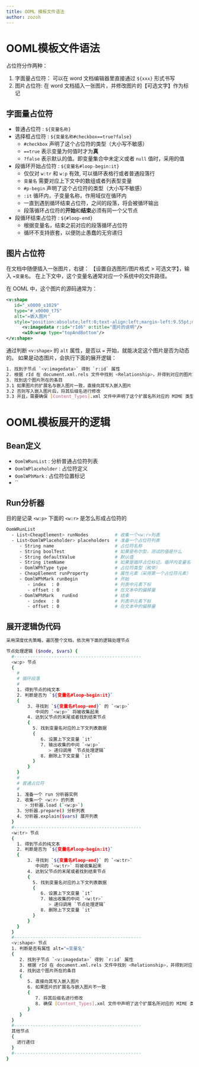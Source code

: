 ```yaml
---
title: OOML 模板文件语法
author: zozoh
---
```


# OOML模板文件语法

占位符分作两种：

1. 字面量占位符： 可以在 word 文档编辑器里直接通过 `${xxx}` 形式书写
2. 图片占位符: 在 word 文档插入一张图片，并修改图片的【可选文字】作为标记

## 字面量占位符

- 普通占位符 : `${变量名称}`
- 选择框占位符 : `${变量名称#checkbox==true?false}`
   - `#checkbox` 声明了这个占位符的类型（大小写不敏感）
   - `==true` 表示变量为何值时才为**真**
   - `?false` 表示默认的值。即变量集合中未定义或者 `null` 值时，采用的值
- 段循环开始占位符 : `${变量名#loop-begin:it}`
   - 仅仅对 `w:tr` 和 `w:p` 有效, 可以循环表格行或者普通段落行
   - `变量名` 需要对应上下文中的数组或者列表型变量
   - `#p-begin` 声明了这个占位符的类型（大小写不敏感）
   - `:it` 循环内，子变量名称，作用域仅在循环内
   - 一直到遇到循环结束占位符，之间的段落，将会被循环输出
   - 段落循环占位符的**开始**和**结束**必须有同一个父节点
- 段循环结束占位符 : `${#loop-end}`
   - 根据变量名，结束之前对应的段落循环占位符
   - 循环不支持嵌套，以便防止愚蠢的无穷递归

## 图片占位符

在文档中随便插入一张图片，右键： 【设置自选图形/图片格式 > 可选文字】，输入 `=变量名`。
在上下文中，这个变量名通常对应一个系统中的文件路径。

在 OOML 中，这个图片的源码通常为：

```xml
<v:shape 
   id="_x0000_s1029" 
   type="#_x0000_t75" 
   alt="=嵌入图片" 
   style="position:absolute;left:0;text-align:left;margin-left:9.55pt;margin-top:-241.65pt;width:275.2pt;height:245.15pt;z-index:1;mso-position-horizontal-relative:text;mso-position-vertical-relative:text">
      <v:imagedata r:id="rId6" o:title="图片的说明"/>
      <w10:wrap type="topAndBottom"/>
</v:shape>
```

通过判断 `<v:shape>` 的 `alt` 属性，是否以 `=` 开始，就能决定这个图片是否为动态的。
如果是动态图片，会执行下面的展开逻辑：

```bash
1. 找到子节点 `<v:imagedata>` 得到 `r:id` 属性
2. 根据 rId 在 document.xml.rels 文件中找到 <Relationship>，并得到对应的图片路径 media/image1.png
3. 找到这个图片所在的条目
3.1 如果图片的扩展名与嵌入图片一致，直接向其写入嵌入图片
3.2 否则写入嵌入图片后，将其后缀名进行修改
3.3 并且，需要确保 [Content_Types].xml 文件中声明了这个扩展名所对应的 MIME 类型
```

# OOML模板展开的逻辑

## Bean定义

- `OomlWRunList` : 分析普通占位符列表
- `OomlWPlaceholder` : 占位符定义
- `OomlWPhMark` : 占位符位置标记
- ``

## Run分析器

目的是记录 `<w:p>` 下面的 `<w:r>` 是怎么形成占位符的

```bash
OomWRunList
  - List<CheapElement> runNodes          # 收集一个<w:r>列表
  - List<OomlWPlaceholder> placeholders  # 准备一个占位符列表
     - String name                       # 占位符名称
     - String boolTest                   # 如果是布尔型，测试的值是什么
     - String defaultValue               # 默认值
     - String itemName                   # 如果是循环占位标记，循环内变量名
     - OomlWPhType type                  # 占位符类型（枚举）
     - CheapElement runProperty          # 属性元素（采用第一个占位符元素）
     - OomlWPhMark runBegin              # 开始
        - index  : 0                     # 列表中元素下标
        - offset : 0                     # 在文本中的偏移量
     - OomlWPhMark   runEnd              # 结束
        - index  : 0                     # 列表中元素下标
        - offset : 0                     # 在文本中的偏移量
```

## 展开逻辑伪代码

```bash
采用深度优先策略，遍历整个文档，依次用下面的逻辑处理节点

节点处理逻辑 ($node, $vars) {
  #------------------------------------------------
  <w:p> 节点
  {
    #
    # 循环段落
    #
    1. 得到节点的纯文本
    2. 判断是否为 `${变量名#loop-begin:it}`
    {
        3. 寻找到 `${变量名#loop-end}` 的 `<w:p>`
           中间的 `<w:p>` 将被收集起来
        4. 达到父节点的末尾或者找到结束节点
        {
          5. 找到变量名对应的上下文列表数据
          {
             6. 设置上下文变量 `it`
             7. 输出收集的中间 `<w:p>`
                > 递归调用 `节点处理逻辑`
             8. 删除上下文变量 `it`
          }
        }
    }
    #
    # 普通占位符
    #
    1. 准备一个 run 分析器实例
    2. 收集一个 <w:r> 的列表
       > 分析器.load (`<w:p>`)
    3. 分析器.prepare() 分析列表
    4. 分析器.explain($vars) 展开列表
  }
  #------------------------------------------------
  <w:tr> 节点
  {
    1. 得到节点的纯文本
    2. 判断是否为 `${变量名#loop-begin:it}`
    {
        3. 寻找到 `${变量名#loop-end}` 的 `<w:tr>`
           中间的 `<w:tr>` 将被收集起来
        4. 达到父节点的末尾或者找到结束节点
        {
          5. 找到变量名对应的上下文列表数据
          {
             6. 设置上下文变量 `it`
             7. 输出收集的中间 `<w:tr>`
                > 递归调用 `节点处理逻辑`
             8. 删除上下文变量 `it`
          }
        }
    }
  }
  #------------------------------------------------
  <v:shape> 节点
  1. 判断是否有属性 alt="=变量名"
  {
     2. 找到子节点 `<v:imagedata>` 得到 `r:id` 属性
     3. 根据 rId 在 document.xml.rels 文件中找到 <Relationship>，并得到对应的图片路径 media/image1.png
     4. 找到这个图片所在的条目 
     {
        5. 直接向其写入嵌入图片
        6. 如果图片的扩展名与嵌入图片不一致
        {
           7. 将其后缀名进行修改
           8. 确保 [Content_Types].xml 文件中声明了这个扩展名所对应的 MIME 类型
        }
     }
  }
  #------------------------------------------------
  其他节点 
  {
    进行递归
  }
  #------------------------------------------------
}
```
